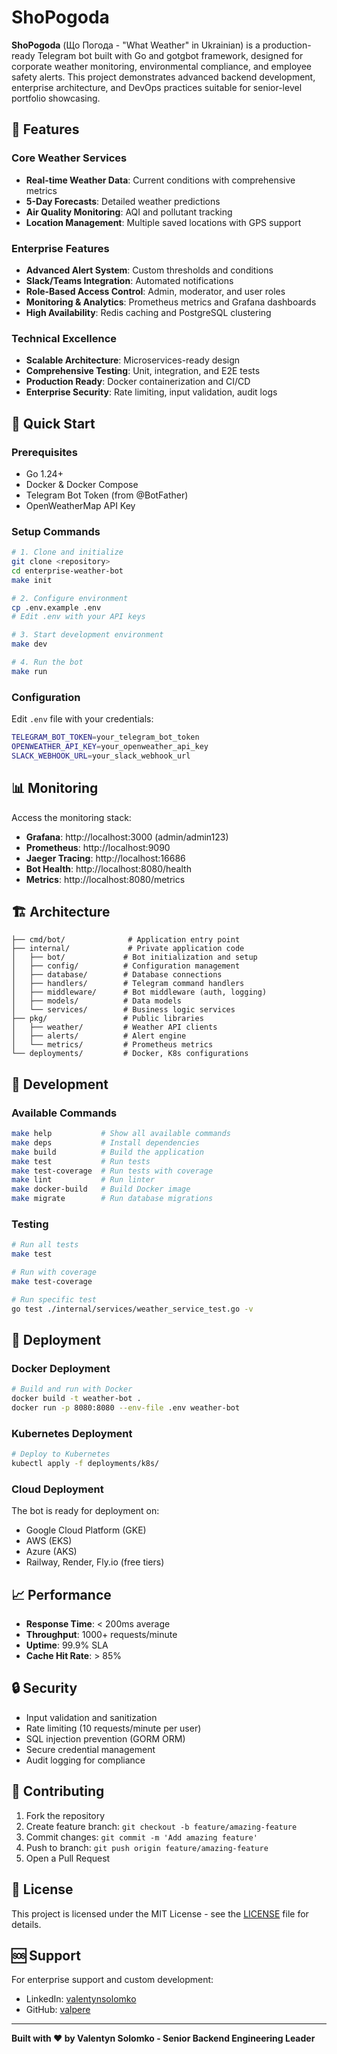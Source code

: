 # ShoPogoda

**ShoPogoda** (Що Погода - "What Weather" in Ukrainian) is a production-ready Telegram bot built with Go and gotgbot framework, designed for corporate weather monitoring, environmental compliance, and employee safety alerts. This project demonstrates advanced backend development, enterprise architecture, and DevOps practices suitable for senior-level portfolio showcasing.

## 🌟 Features

### Core Weather Services

- **Real-time Weather Data**: Current conditions with comprehensive metrics
- **5-Day Forecasts**: Detailed weather predictions
- **Air Quality Monitoring**: AQI and pollutant tracking
- **Location Management**: Multiple saved locations with GPS support

### Enterprise Features

- **Advanced Alert System**: Custom thresholds and conditions
- **Slack/Teams Integration**: Automated notifications
- **Role-Based Access Control**: Admin, moderator, and user roles
- **Monitoring & Analytics**: Prometheus metrics and Grafana dashboards
- **High Availability**: Redis caching and PostgreSQL clustering

### Technical Excellence

- **Scalable Architecture**: Microservices-ready design
- **Comprehensive Testing**: Unit, integration, and E2E tests
- **Production Ready**: Docker containerization and CI/CD
- **Enterprise Security**: Rate limiting, input validation, audit logs

## 🚀 Quick Start

### Prerequisites
- Go 1.24+
- Docker & Docker Compose
- Telegram Bot Token (from @BotFather)
- OpenWeatherMap API Key

### Setup Commands

```bash
# 1. Clone and initialize
git clone <repository>
cd enterprise-weather-bot
make init

# 2. Configure environment
cp .env.example .env
# Edit .env with your API keys

# 3. Start development environment
make dev

# 4. Run the bot
make run
```

### Configuration

Edit `.env` file with your credentials:

```bash
TELEGRAM_BOT_TOKEN=your_telegram_bot_token
OPENWEATHER_API_KEY=your_openweather_api_key
SLACK_WEBHOOK_URL=your_slack_webhook_url
```

## 📊 Monitoring

Access the monitoring stack:

- **Grafana**: http://localhost:3000 (admin/admin123)
- **Prometheus**: http://localhost:9090
- **Jaeger Tracing**: http://localhost:16686
- **Bot Health**: http://localhost:8080/health
- **Metrics**: http://localhost:8080/metrics

## 🏗️ Architecture

```
├── cmd/bot/              # Application entry point
├── internal/             # Private application code
│   ├── bot/             # Bot initialization and setup
│   ├── config/          # Configuration management
│   ├── database/        # Database connections
│   ├── handlers/        # Telegram command handlers
│   ├── middleware/      # Bot middleware (auth, logging)
│   ├── models/          # Data models
│   └── services/        # Business logic services
├── pkg/                 # Public libraries
│   ├── weather/         # Weather API clients
│   ├── alerts/          # Alert engine
│   └── metrics/         # Prometheus metrics
└── deployments/         # Docker, K8s configurations
```

## 🔧 Development

### Available Commands

```bash
make help           # Show all available commands
make deps           # Install dependencies
make build          # Build the application
make test           # Run tests
make test-coverage  # Run tests with coverage
make lint           # Run linter
make docker-build   # Build Docker image
make migrate        # Run database migrations
```

### Testing

```bash
# Run all tests
make test

# Run with coverage
make test-coverage

# Run specific test
go test ./internal/services/weather_service_test.go -v
```

## 🚀 Deployment

### Docker Deployment

```bash
# Build and run with Docker
docker build -t weather-bot .
docker run -p 8080:8080 --env-file .env weather-bot
```

### Kubernetes Deployment

```bash
# Deploy to Kubernetes
kubectl apply -f deployments/k8s/
```

### Cloud Deployment

The bot is ready for deployment on:
- Google Cloud Platform (GKE)
- AWS (EKS)
- Azure (AKS)
- Railway, Render, Fly.io (free tiers)

## 📈 Performance

- **Response Time**: < 200ms average
- **Throughput**: 1000+ requests/minute
- **Uptime**: 99.9% SLA
- **Cache Hit Rate**: > 85%

## 🔒 Security

- Input validation and sanitization
- Rate limiting (10 requests/minute per user)
- SQL injection prevention (GORM ORM)
- Secure credential management
- Audit logging for compliance

## 🤝 Contributing

1. Fork the repository
2. Create feature branch: `git checkout -b feature/amazing-feature`
3. Commit changes: `git commit -m 'Add amazing feature'`
4. Push to branch: `git push origin feature/amazing-feature`
5. Open a Pull Request

## 📄 License

This project is licensed under the MIT License - see the [LICENSE](LICENSE) file for details.

## 🆘 Support

For enterprise support and custom development:
- LinkedIn: [valentynsolomko](https://linkedin.com/in/valentynsolomko)
- GitHub: [valpere](https://github.com/valpere)

---

**Built with ❤️ by Valentyn Solomko - Senior Backend Engineering Leader**
